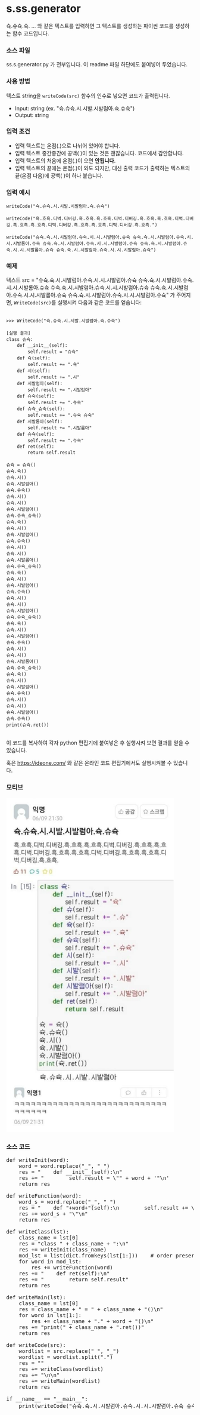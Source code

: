 # s.ss.generator
슉.슈슉.슉. ... 와 같은 텍스트를 입력하면 그 텍스트를 생성하는 파이썬 코드를 생성하는 함수 코드입니다.

### 소스 파일
ss.s.generator.py 가 전부입니다. 이 readme 파일 하단에도 붙여넣어 두었습니다.

### 사용 방법
텍스트 string을 `writeCode(src)` 함수의 인수로 넣으면 코드가 출력됩니다.

- Input: string (ex. "슉.슈슉.시.시발.시발럼아.슉.슈슉")
- Output: string

### 입력 조건
- 입력 텍스트는 온점(.)으로 나뉘어 있어야 합니다.
- 입력 텍스트 중간중간에 공백( )이 있는 것은 괜찮습니다. 코드에서 감안합니다.
- 입력 텍스트의 처음에 온점(.)이 오면 __안됩니다.__
- 입력 텍스트의 끝에는 온점(.)이 와도 되지만, 대신 출력 코드가 출력하는 텍스트의 끝(온점 다음)에 공백( )이 하나 붙습니다.

### 입력 예시

    writeCode("슉.슈슉.시.시발.시발럼아.슉.슈슉")

    writeCode("흑.흐흑.디벅.디버깅.흑.흐흑.흑.흐흑.디벅.디버깅.흑.흐흑.흑.흐흑.디벅.디버깅.흑.흐흑.흑.흐흑.디벅.디버깅.흑.흐흑.흑.흐흑.디벅.디버깅.흑.흐흑.")

    writeCode("슈슉.슉.시.시발럼아.슈숙.시.시.시발럼아.슈슉 슈숙.슉.시.시발럼아.슈숙.시.시.시발롬아.슈슉 슈숙.슉.시.시발럼아.슈숙.시.시.시발럼아.슈슉 슈숙.슉.시.시발럼아.슈숙.시.시.시발롬아.슈슉 슈숙.슉.시.시발럼아.슈숙.시.시.시발럼아.슈슉")

### 예제
텍스트 src = "슈슉.슉.시.시발럼아.슈숙.시.시.시발럼아.슈슉 슈숙.슉.시.시발럼아.슈숙.시.시.시발롬아.슈슉 슈숙.슉.시.시발럼아.슈숙.시.시.시발럼아.슈슉 슈숙.슉.시.시발럼아.슈숙.시.시.시발롬아.슈슉 슈숙.슉.시.시발럼아.슈숙.시.시.시발럼아.슈슉" 가 주어지면, `WriteCode(src)`를 실행시켜 다음과 같은 코드를 얻습니다:
<pre>
<code>
>>> WriteCode("슉.슈슉.시.시발.시발럼아.슉.슈슉")

[실행 결과]
class 슈슉:
    def __init__(self):
        self.result = "슈슉"
    def 슉(self):
        self.result += ".슉"
    def 시(self):
        self.result += ".시"
    def 시발럼아(self):
        self.result += ".시발럼아"
    def 슈숙(self):
        self.result += ".슈숙"
    def 슈슉_슈숙(self):
        self.result += ".슈슉 슈숙"
    def 시발롬아(self):
        self.result += ".시발롬아"
    def 슈슉(self):
        self.result += ".슈슉"
    def ret(self):
        return self.result

슈슉 = 슈슉()
슈슉.슉()
슈슉.시()
슈슉.시발럼아()
슈슉.슈숙()
슈슉.시()
슈슉.시()
슈슉.시발럼아()
슈슉.슈슉_슈숙()
슈슉.슉()
슈슉.시()
슈슉.시발럼아()
슈슉.슈숙()
슈슉.시()
슈슉.시()
슈슉.시발롬아()
슈슉.슈슉_슈숙()
슈슉.슉()
슈슉.시()
슈슉.시발럼아()
슈슉.슈숙()
슈슉.시()
슈슉.시()
슈슉.시발럼아()
슈슉.슈슉_슈숙()
슈슉.슉()
슈슉.시()
슈슉.시발럼아()
슈슉.슈숙()
슈슉.시()
슈슉.시()
슈슉.시발롬아()
슈슉.슈슉_슈숙()
슈슉.슉()
슈슉.시()
슈슉.시발럼아()
슈슉.슈숙()
슈슉.시()
슈슉.시()
슈슉.시발럼아()
슈슉.슈슉()
print(슈슉.ret())
</code>
</pre>
이 코드를 복사하여 각자 python 편집기에 붙여넣은 후 실행시켜 보면 결과를 얻을 수 있습니다. 

혹은 https://ideone.com/ 와 같은 온라인 코드 편집기에서도 실행시켜볼 수 있습니다.

### 모티브

<img src="s.ss.jpg" width="450px">

### 소스 코드
<pre>
def writeInit(word):
    word = word.replace("_", " ")
    res = "    def __init__(self):\n"
    res += "        self.result = \"" + word + '"\n'
    return res

def writeFunction(word):
    word_s = word.replace("_", " ")
    res = "    def "+word+"(self):\n        self.result += \"." 
    res += word_s + "\"\n"
    return res

def writeClass(lst):
    class_name = lst[0]
    res = "class " + class_name + ":\n"
    res += writeInit(class_name)
    mod_lst = list(dict.fromkeys(lst[1:]))    # order preserving
    for word in mod_lst:
        res += writeFunction(word)
    res += "    def ret(self):\n"
    res += "        return self.result"
    return res

def writeMain(lst):
    class_name = lst[0]
    res = class_name + " = " + class_name + "()\n"
    for word in lst[1:]:
        res += class_name + "." + word + "()\n"
    res += "print(" + class_name + ".ret())"
    return res

def writeCode(src):
    wordlist = src.replace(" ", "_")
    wordlist = wordlist.split(".")
    res = ""
    res += writeClass(wordlist)
    res += "\n\n"
    res += writeMain(wordlist)
    return res

if __name__ == "__main__":
    print(writeCode("슈슉.슉.시.시발럼아.슈숙.시.시.시발럼아.슈슉 슈숙.슉.시.시발럼아.슈숙.시.시.시발롬아.슈슉 슈숙.슉.시.시발럼아.슈숙.시.시.시발럼아.슈슉 슈숙.슉.시.시발럼아.슈숙.시.시.시발롬아.슈슉 슈숙.슉.시.시발럼아.슈숙.시.시.시발럼아.슈슉"))
<code>
